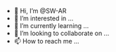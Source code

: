 - 👋 Hi, I’m @SW-AR
- 👀 I’m interested in ...
- 🌱 I’m currently learning ...
- 💞️ I’m looking to collaborate on ...
- 📫 How to reach me ...

<!---
SW-AR/SW-AR is a ✨ special ✨ repository because its `README.md` (this file) appears on your GitHub profile.
You can click the Preview link to take a look at your changes.
--->

